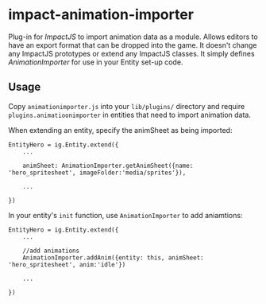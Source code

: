 # impact-animation-importer


Plug-in for *ImpactJS* to import animation data as a module. Allows editors to have an export format that can be dropped into the game. It doesn't change any ImpactJS prototypes or extend any ImpactJS classes. It simply defines *AnimationImporter* for use in your Entity set-up code.

## Usage

Copy `animationimporter.js` into your `lib/plugins/` directory and require `plugins.animatioonimporter` in entities that need to import animation data.

When extending an entity, specify the animSheet as being imported:

	EntityHero = ig.Entity.extend({
		...
	
		animSheet: AnimationImporter.getAnimSheet({name: 'hero_spritesheet', imageFolder:'media/sprites'}),
	
		...
      
	})

In your entity's `init` function, use `AnimationImporter` to add aniamtions:

	EntityHero = ig.Entity.extend({
		...
		
		//add animations
		AnimationImporter.addAnim({entity: this, animSheet: 'hero_spritesheet', anim:'idle'})
		
		...
		
	})
	
